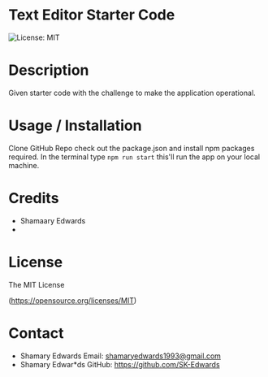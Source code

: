 # Text Editor Starter Code

![License: MIT](https://img.shields.io/badge/License-MIT-yellow.svg)

# Description

Given starter code with the challenge to make the application operational.


# Usage / Installation

Clone GitHub Repo check out the package.json and install npm packages required. In the terminal type `npm run start` this'll run the app on your local machine.



# Credits

* Shamaary Edwards
* 

# License 
  The MIT License
   
  (https://opensource.org/licenses/MIT)
  
# Contact

* Shamary Edwards Email: shamaryedwards1993@gmail.com
* Shamary Edwar*ds GitHub: https://github.com/SK-Edwards